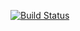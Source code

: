 [![Build Status](https://travis-ci.com/alex-areshnikov/mustang-server.svg?branch=master)](https://travis-ci.com/alex-areshnikov/mustang-server)
